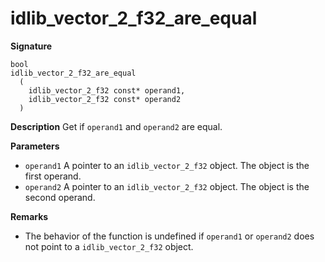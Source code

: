# idlib_vector_2_f32_are_equal

**Signature**
```
bool
idlib_vector_2_f32_are_equal
  (
    idlib_vector_2_f32 const* operand1,
    idlib_vector_2_f32 const* operand2
  )
```

**Description**
Get if `operand1` and `operand2` are equal.

**Parameters**
- `operand1` A pointer to an `idlib_vector_2_f32` object. The object is the first operand.
- `operand2` A pointer to an `idlib_vector_2_f32` object. The object is the second operand.

**Remarks**
- The behavior of the function is undefined if `operand1` or `operand2` does not point to a `idlib_vector_2_f32` object.
